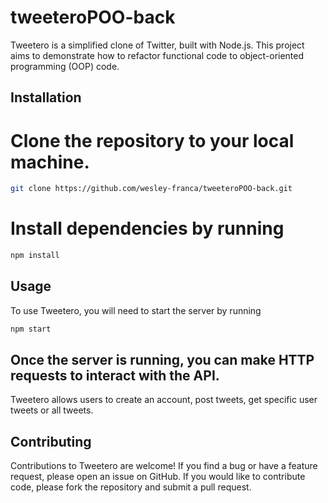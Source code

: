 # tweeteroPOO-back

Tweetero is a simplified clone of Twitter, built with Node.js. This project aims to demonstrate how to refactor functional code to object-oriented 
programming (OOP) code.

## Installation

<h1>Clone the repository to your local machine.</h1>

```bash
git clone https://github.com/wesley-franca/tweeteroPOO-back.git
```

<h1>Install dependencies by running</h1>

```bash
npm install
```


## Usage
To use Tweetero, you will need to start the server by running 
```bash
npm start
```

<h2>Once the server is running, you can make HTTP requests to interact with the API.</h2>

Tweetero allows users to create an account, post tweets, get specific user tweets or all tweets.
<!-- 
The API endpoints for Tweetero are as follows:

##Doc

POST /sig-nup: Creates a new user account. 
POST /tweets: Creates a new tweet. 
GET /tweets: Retrieves all tweets. 
GET /tweets/username: Retrieves tweets from a specific user.
POST /users/:username/unfollow: Unfollows a user with the given username. Requires authentication.
To make requests to these endpoints, you can use an HTTP client library like axios.
 -->
<!-- ## Refactoring to OOP
The original code for Tweetero was written in a functional style, but has been refactored to OOP to demonstrate the benefits of OOP. The refactored code separates concerns into classes, follows the SOLID principles, and is easier to maintain and extend.

The following classes have been created:

App: The main class that initializes the application and sets up the server.
Database: A class that handles all database operations, such as saving and retrieving data.
User: A class that represents a user and handles user-related functionality, such as creating an account, logging in, and following and unfollowing other users.
Tweet: A class that represents a tweet and handles tweet-related functionality, such as creating a tweet and retrieving tweets for a user's feed.
By refactoring the code to OOP, we have achieved better separation of concerns and encapsulation, making the code more modular and easier to maintain.
 -->
 
## Contributing
Contributions to Tweetero are welcome! If you find a bug or have a feature request, please open an issue on GitHub. 
If you would like to contribute code, please fork the repository and submit a pull request.
